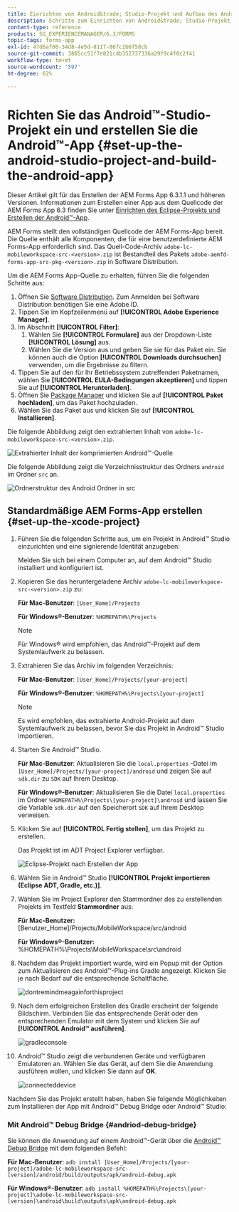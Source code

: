 ```yaml
---
title: Einrichten von Android&trade; Studio-Projekt und Aufbau des Android&trade; App
description: Schritte zum Einrichten von Android&trade; Studio-Projekt erstellen und Installationsprogramm für die Adobe Experience Manager (AEM Forms-App) erstellen
content-type: reference
products: SG_EXPERIENCEMANAGER/6.3/FORMS
topic-tags: forms-app
exl-id: 47d6af00-34d8-4e5d-8117-86fc1b6f58cb
source-git-commit: 3885cc51f7e821cdb352737336a29f9c4f0c2f41
workflow-type: tm+mt
source-wordcount: '597'
ht-degree: 62%

---
```


# Richten Sie das Android™-Studio-Projekt ein und erstellen Sie die Android™-App {#set-up-the-android-studio-project-and-build-the-android-app}

Dieser Artikel gilt für das Erstellen der AEM Forms App 6.3.1.1 und höheren Versionen. Informationen zum Erstellen einer App aus dem Quellcode der AEM Forms App 6.3 finden Sie unter [Einrichten des Eclipse-Projekts und Erstellen der Android™-App](/help/forms/using/setup-eclipse-project-build-installer.md).

AEM Forms stellt den vollständigen Quellcode der AEM Forms-App bereit. Die Quelle enthält alle Komponenten, die für eine benutzerdefinierte AEM Forms-App erforderlich sind. Das Quell-Code-Archiv `adobe-lc-mobileworkspace-src-<version>.zip` ist Bestandteil des Pakets `adobe-aemfd-forms-app-src-pkg-<version>.zip` in Software Distribution.

Um die AEM Forms App-Quelle zu erhalten, führen Sie die folgenden Schritte aus:

1. Öffnen Sie [Software Distribution](https://experience.adobe.com/downloads). Zum Anmelden bei Software Distribution benötigen Sie eine Adobe ID.
1. Tippen Sie im Kopfzeilenmenü auf **[!UICONTROL Adobe Experience Manager]**.
1. Im Abschnitt **[!UICONTROL Filter]**:
   1. Wählen Sie **[!UICONTROL Formulare]** aus der Dropdown-Liste **[!UICONTROL Lösung]** aus.
   2. Wählen Sie die Version aus und geben Sie sie für das Paket ein. Sie können auch die Option **[!UICONTROL Downloads durchsuchen]** verwenden, um die Ergebnisse zu filtern.
1. Tippen Sie auf den für Ihr Betriebssystem zutreffenden Paketnamen, wählen Sie **[!UICONTROL EULA-Bedingungen akzeptieren]** und tippen Sie auf **[!UICONTROL Herunterladen]**.
1. Öffnen Sie [Package Manager](https://experienceleague.adobe.com/docs/experience-manager-65/administering/contentmanagement/package-manager.html?lang=de) und klicken Sie auf **[!UICONTROL Paket hochladen]**, um das Paket hochzuladen.
1. Wählen Sie das Paket aus und klicken Sie auf **[!UICONTROL Installieren]**.

Die folgende Abbildung zeigt den extrahierten Inhalt von `adobe-lc-mobileworkspace-src-<version>.zip`.

![Extrahierter Inhalt der komprimierten Android™-Quelle](assets/mws-content-1.png)

Die folgende Abbildung zeigt die Verzeichnisstruktur des Ordners `android` im Ordner `src` an.

![Ordnerstruktur des Android Ordner in src](assets/android-folder.png)

## Standardmäßige AEM Forms-App erstellen {#set-up-the-xcode-project}

1. Führen Sie die folgenden Schritte aus, um ein Projekt in Android™ Studio einzurichten und eine signierende Identität anzugeben:

   Melden Sie sich bei einem Computer an, auf dem Android™ Studio installiert und konfiguriert ist.

1. Kopieren Sie das heruntergeladene Archiv `adobe-lc-mobileworkspace-src-<version>.zip` zu:

   **Für Mac-Benutzer**: `[User_Home]/Projects`

   **Für Windows®-Benutzer**: `%HOMEPATH%\Projects`

   >[!NOTE]
   >
   >Für Windows® wird empfohlen, das Android™-Projekt auf dem Systemlaufwerk zu belassen.

1. Extrahieren Sie das Archiv im folgenden Verzeichnis:

   **Für Mac-Benutzer**: `[User_Home]/Projects/[your-project]`

   **Für Windows®-Benutzer**: `%HOMEPATH%\Projects\[your-project]`

   >[!NOTE]
   >
   Es wird empfohlen, das extrahierte Android-Projekt auf dem Systemlaufwerk zu belassen, bevor Sie das Projekt in Android™ Studio importieren.

1. Starten Sie Android™ Studio.

   **Für Mac-Benutzer**: Aktualisieren Sie die `local.properties` -Datei im `[User_Home]/Projects/[your-project]/android` und zeigen Sie auf `sdk.dir` zu `SDK` auf Ihrem Desktop.

   **Für Windows®-Benutzer**: Aktualisieren Sie die Datei `local.properties` im Ordner `%HOMEPATH%\Projects\[your-project]\android` und lassen Sie die Variable `sdk.dir` auf den Speicherort `SDK` auf Ihrem Desktop verweisen.

1. Klicken Sie auf **[!UICONTROL Fertig stellen]**, um das Projekt zu erstellen.

   Das Projekt ist im ADT Project Explorer verfügbar.

   ![Eclipse-Projekt nach Erstellen der App](assets/eclipsebuildmws.png)

1. Wählen Sie in Android™ Studio **[!UICONTROL Projekt importieren (Eclipse ADT, Gradle, etc.)]**.
1. Wählen Sie im Project Explorer den Stammordner des zu erstellenden Projekts im Textfeld **Stammordner** aus:

   **Für Mac-Benutzer:** [Benutzer_Home]/Projects/MobileWorkspace/src/android

   **Für Windows®-Benutzer:** %HOMEPATH%\Projects\MobileWorkspace\src\android

1. Nachdem das Projekt importiert wurde, wird ein Popup mit der Option zum Aktualisieren des Android™-Plug-ins Gradle angezeigt. Klicken Sie je nach Bedarf auf die entsprechende Schaltfläche.

   ![dontremindmeagainforthisproject](assets/dontremindmeagainforthisproject.png)

1. Nach dem erfolgreichen Erstellen des Gradle erscheint der folgende Bildschirm. Verbinden Sie das entsprechende Gerät oder den entsprechenden Emulator mit dem System und klicken Sie auf **[!UICONTROL Android™ ausführen]**.

   ![gradleconsole](assets/gradleconsole.png)

1. Android™ Studio zeigt die verbundenen Geräte und verfügbaren Emulatoren an. Wählen Sie das Gerät, auf dem Sie die Anwendung ausführen wollen, und klicken Sie dann auf **OK**.

   ![connecteddevice](assets/connecteddevice.png)

Nachdem Sie das Projekt erstellt haben, haben Sie folgende Möglichkeiten zum Installieren der App mit Android™ Debug Bridge oder Android™ Studio:

### Mit Android™ Debug Bridge {#andriod-debug-bridge}

Sie können die Anwendung auf einem Android™-Gerät über die [Android™ Debug Bridge](https://developer.android.com/tools/adb) mit dem folgenden Befehl:

**Für Mac-Benutzer**: `adb install [User_Home]/Projects/[your-project]/adobe-lc-mobileworkspace-src-[version]/android/build/outputs/apk/android-debug.apk`

**Für Windows®-Benutzer**: `adb install %HOMEPATH%\Projects\[your-project]\adobe-lc-mobileworkspace-src-[version]\android\build\outputs\apk\android-debug.apk`

